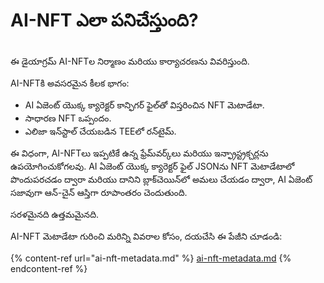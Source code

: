 # AI-NFT ఎలా పనిచేస్తుంది?

<img src=".gitbook/assets/file.excalidraw.svg" alt="" class="gitbook-drawing">

ఈ డైయాగ్రమ్ AI-NFTల నిర్మాణం మరియు కార్యాచరణను వివరిస్తుంది.&#x20;

AI-NFTకి అవసరమైన కీలక భాగం:

* AI ఏజెంట్ యొక్క క్యారెక్టర్ కాన్ఫిగర్ ఫైల్‌తో విస్తరించిన NFT మెటాడేటా.
* సాధారణ NFT ఒప్పందం.
* ఎలిజా ఇన్‌స్టాల్ చేయబడిన TEEలో రన్‌టైమ్.

ఈ విధంగా, AI-NFTలు ఇప్పటికే ఉన్న ఫ్రేమ్‌వర్క్‌లు మరియు ఇన్ఫ్రాస్ట్రక్చర్లను ఉపయోగించుకోగలవు. AI ఏజెంట్ యొక్క క్యారెక్టర్ ఫైల్ JSONను NFT మెటాడేటాలో పొందుపరచడం ద్వారా మరియు దానిని బ్లాక్‌చెయిన్‌లో అమలు చేయడం ద్వారా, AI ఏజెంట్ సజావుగా ఆన్-చైన్ ఆస్తిగా రూపాంతరం చెందుతుంది.

సరళమైనది ఉత్తమమైనది.

AI-NFT మెటాడేటా గురించి మరిన్ని వివరాల కోసం, దయచేసి ఈ పేజీని చూడండి:

{% content-ref url="ai-nft-metadata.md" %}
[ai-nft-metadata.md](ai-nft-metadata.md)
{% endcontent-ref %}
